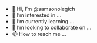 - 👋 Hi, I’m @samsonolegich
- 👀 I’m interested in ...
- 🌱 I’m currently learning ...
- 💞️ I’m looking to collaborate on ...
- 📫 How to reach me ...

<!---
samsonolegich/samsonolegich is a ✨ special ✨ repository because its `README.md` (this file) appears on your GitHub profile.
You can click the Preview link to take a look at your changes.
--->
